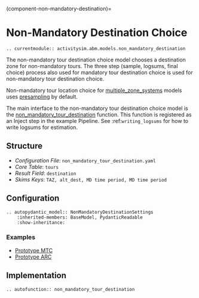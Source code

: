 (component-non-mandatory-destination)=
# Non-Mandatory Destination Choice

```{eval-rst}
.. currentmodule:: activitysim.abm.models.non_mandatory_destination
```

The non-mandatory tour destination choice model chooses a destination zone for
non-mandatory tours.  The three step (sample, logsums, final choice) process also used for
mandatory tour destination choice is used for non-mandatory tour destination choice.

Non-mandatory tour location choice for [multiple_zone_systems](multiple_zone_systems) models uses [presampling](presampling) by default.

The main interface to the non-mandatory tour destination choice model is the
[non_mandatory_tour_destination](activitysim.abm.models.non_mandatory_destination.non_mandatory_tour_destination)
function.  This function is registered as an Inject step in the example Pipeline.  See :ref:`writing_logsums`
for how to write logsums for estimation.

## Structure

- *Configuration File*: `non_mandatory_tour_destination.yaml`
- *Core Table*: `tours`
- *Result Field*: `destination`
- *Skims Keys*: `TAZ, alt_dest, MD time period, MD time period`

## Configuration

```{eval-rst}
.. autopydantic_model:: NonMandatoryDestinationSettings
    :inherited-members: BaseModel, PydanticReadable
    :show-inheritance:
```

### Examples

- [Prototype MTC](https://github.com/ActivitySim/activitysim/blob/main/activitysim/examples/prototype_mtc/configs/non_mandatory_tour_destination.yaml)
- [Prototype ARC](https://github.com/ActivitySim/activitysim/blob/main/activitysim/examples/prototype_arc/configs/non_mandatory_tour_destination.yaml)

## Implementation

```{eval-rst}
.. autofunction:: non_mandatory_tour_destination
```
